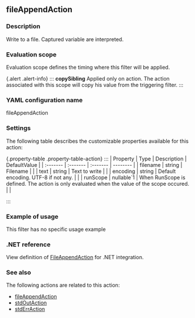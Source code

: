 ## fileAppendAction

### Description

Write to a file. Captured variable are interpreted.

### Evaluation scope

Evaluation scope defines the timing where this filter will be applied. 

{.alert .alert-info}
:::
**copySibling** Applied only on action. The action associated with this scope will copy his value from the triggering filter.
:::

### YAML configuration name

fileAppendAction

### Settings

The following table describes the customizable properties available for this action: 

{.property-table .property-table-action}
:::
| Property | Type | Description | DefaultValue |
| :------- | :------- | :------- | -------- |
| filename | string | Filename |  |
| text | string | Text to write |  |
| encoding | string | Default encoding. UTF-8 if not any. |  |
| runScope | nullable`1 | When RunScope is defined. The action is only evaluated when the value of the scope occured. |  |

:::
### Example of usage

This filter has no specific usage example


### .NET reference

View definition of [FileAppendAction](https://docs.fluxzy.io/api/Fluxzy.Rules.Actions.FileAppendAction.html) for .NET integration.

### See also

The following actions are related to this action: 

 - [fileAppendAction](fileAppendAction)
 - [stdOutAction](stdOutAction)
 - [stdErrAction](stdErrAction)

